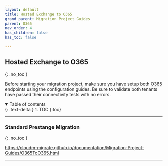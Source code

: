 ```yaml
---
layout: default
title: Hosted Exchange to O365
grand_parent: Migration Project Guides
parent: O365
nav_order: 4
has_children: false
has_toc: false

---
```

## Hosted Exchange to O365
{: .no_toc }

Before starting your migration project, make sure you have setup both <a href="https://cloudm-migrate.github.io/documentation/Endpoint-Configuration-Guides/O365Tenant.html">O365</a> endpoints using the configuration guides. Be sure to validate both tenants have passed their connectivity tests with no errors. 

<a name="top"></a>
<details open markdown="block">
  <summary>
    Table of contents
  </summary>
  {: .text-delta }
1. TOC
{:toc}
</details>

---

### Standard Prestange Migration
{: .no_toc }

https://cloudm-migrate.github.io/documentation/Migration-Project-Guides/O365ToO365.html

---

